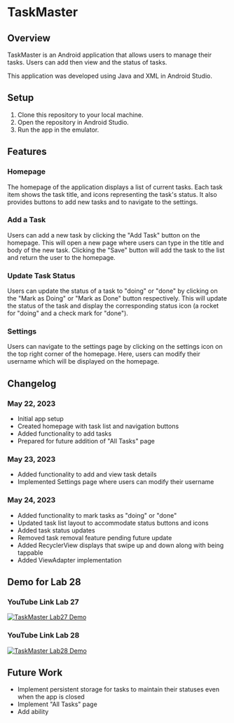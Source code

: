 # TaskMaster

## Overview

TaskMaster is an Android application that allows users to manage their tasks. Users can add then view and the status of tasks.

This application was developed using Java and XML in Android Studio.

## Setup

1. Clone this repository to your local machine.
2. Open the repository in Android Studio.
3. Run the app in the emulator.

## Features

### Homepage

The homepage of the application displays a list of current tasks. Each task item shows the task title, and icons representing the task's status. It also provides buttons to add new tasks and to navigate to the settings.

### Add a Task

Users can add a new task by clicking the "Add Task" button on the homepage. This will open a new page where users can type in the title and body of the new task. Clicking the "Save" button will add the task to the list and return the user to the homepage.

### Update Task Status

Users can update the status of a task to "doing" or "done" by clicking on the "Mark as Doing" or "Mark as Done" button respectively. This will update the status of the task and display the corresponding status icon (a rocket for "doing" and a check mark for "done").

### Settings

Users can navigate to the settings page by clicking on the settings icon on the top right corner of the homepage. Here, users can modify their username which will be displayed on the homepage.

## Changelog

### May 22, 2023

* Initial app setup
* Created homepage with task list and navigation buttons
* Added functionality to add tasks
* Prepared for future addition of "All Tasks" page

### May 23, 2023

* Added functionality to add and view task details
* Implemented Settings page where users can modify their username

### May 24, 2023

* Added functionality to mark tasks as "doing" or "done"
* Updated task list layout to accommodate status buttons and icons
* Added task status updates
* Removed task removal feature pending future update
* Added RecyclerView displays that swipe up and down along with being tappable
* Added ViewAdapter implementation

## Demo for Lab 28

### YouTube Link Lab 27

[![TaskMaster Lab27 Demo](/Users/camerongriffin/projects/courses/401/taskmaster/app/src/main/res/drawable/youtubeLogo.png)](https://youtu.be/voWokXM5zWI)

### YouTube Link Lab 28

[![TaskMaster Lab28 Demo](/Users/camerongriffin/projects/courses/401/taskmaster/app/src/main/res/drawable/youtubeLogo.png)](https://youtu.be/m6KUt6ONrR4)

## Future Work

* Implement persistent storage for tasks to maintain their statuses even when the app is closed
* Implement "All Tasks" page
* Add ability